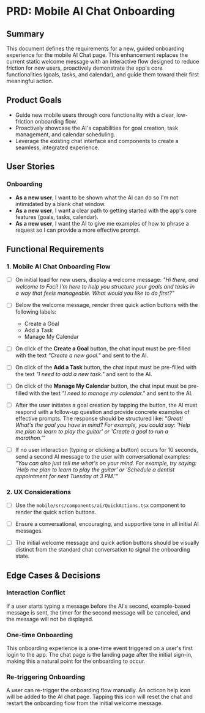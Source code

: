 # PRD: Mobile AI Chat Onboarding

## Summary

This document defines the requirements for a new, guided onboarding experience for the mobile AI Chat page. This enhancement replaces the current static welcome message with an interactive flow designed to reduce friction for new users, proactively demonstrate the app's core functionalities (goals, tasks, and calendar), and guide them toward their first meaningful action.

## Product Goals

- Guide new mobile users through core functionality with a clear, low-friction onboarding flow.
- Proactively showcase the AI's capabilities for goal creation, task management, and calendar scheduling.
- Leverage the existing chat interface and components to create a seamless, integrated experience.

## User Stories

### Onboarding

- **As a new user**, I want to be shown what the AI can do so I'm not intimidated by a blank chat window.
- **As a new user**, I want a clear path to getting started with the app's core features (goals, tasks, calendar).
- **As a new user**, I want the AI to give me examples of how to phrase a request so I can provide a more effective prompt.

## Functional Requirements

### 1. Mobile AI Chat Onboarding Flow

- [ ] On initial load for new users, display a welcome message: *"Hi there, and welcome to Foci! I'm here to help you structure your goals and tasks in a way that feels manageable. What would you like to do first?"*

- [ ] Below the welcome message, render three quick action buttons with the following labels:
  - Create a Goal
  - Add a Task
  - Manage My Calendar

- [ ] On click of the **Create a Goal** button, the chat input must be pre-filled with the text *"Create a new goal."* and sent to the AI.

- [ ] On click of the **Add a Task** button, the chat input must be pre-filled with the text *"I need to add a new task."* and sent to the AI.

- [ ] On click of the **Manage My Calendar** button, the chat input must be pre-filled with the text *"I need to manage my calendar."* and sent to the AI.

- [ ] After the user initiates a goal creation by tapping the button, the AI must respond with a follow-up question and provide concrete examples of effective prompts. The response should be structured like: *"Great! What's the goal you have in mind? For example, you could say: 'Help me plan to learn to play the guitar' or 'Create a goal to run a marathon.'"*

- [ ] If no user interaction (typing or clicking a button) occurs for 10 seconds, send a second AI message to the user with conversational examples: *"You can also just tell me what's on your mind. For example, try saying: 'Help me plan to learn to play the guitar' or 'Schedule a dentist appointment for next Tuesday at 3 PM.'"*

### 2. UX Considerations

- [ ] Use the `mobile/src/components/ai/QuickActions.tsx` component to render the quick action buttons.

- [ ] Ensure a conversational, encouraging, and supportive tone in all initial AI messages.

- [ ] The initial welcome message and quick action buttons should be visually distinct from the standard chat conversation to signal the onboarding state.

## Edge Cases & Decisions

### Interaction Conflict
If a user starts typing a message before the AI's second, example-based message is sent, the timer for the second message will be canceled, and the message will not be displayed.

### One-time Onboarding
This onboarding experience is a one-time event triggered on a user's first login to the app. The chat page is the landing page after the initial sign-in, making this a natural point for the onboarding to occur.

### Re-triggering Onboarding
A user can re-trigger the onboarding flow manually. An octicon help icon will be added to the AI chat page. Tapping this icon will reset the chat and restart the onboarding flow from the initial welcome message.